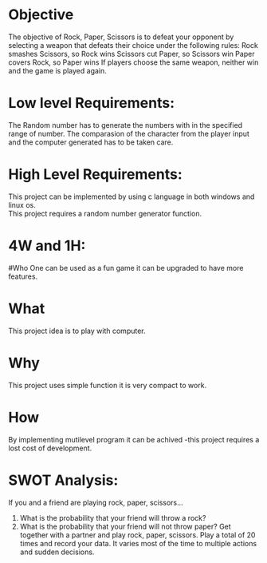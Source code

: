 # Objective
The objective of Rock, Paper, Scissors is to defeat your opponent by selecting a weapon that defeats their choice under the following rules:
Rock smashes Scissors, so Rock wins
Scissors cut Paper, so Scissors win
Paper covers Rock, so Paper wins
If players choose the same weapon, neither win and the game is played again.


# Low level Requirements:
  The Random number has to generate the numbers with in the specified range of number.
  The comparasion of the character from the player input and the computer generated has to be taken care.

# High Level Requirements:
  This project can be implemented by using c language in both windows and linux os.  
  This project requires a random number generator function. 


# 4W and 1H:
#Who
 One can be used as a fun game it can be upgraded to have more features.

# What
 This project idea is to play with computer.

# Why
 This project uses simple function it is very compact to work.

# How
 By implementing mutilevel program it can be achived -this project requires a lost cost of development.


# SWOT Analysis:

If you and a friend are playing rock, paper, scissors...
1. What is the probability that your friend will throw a rock?
2. What is the probability that your friend will not throw paper?
Get together with a partner and play rock, paper, scissors. 
Play a total of 20 times and record your data.
It varies most of the time to multiple actions and sudden decisions.



